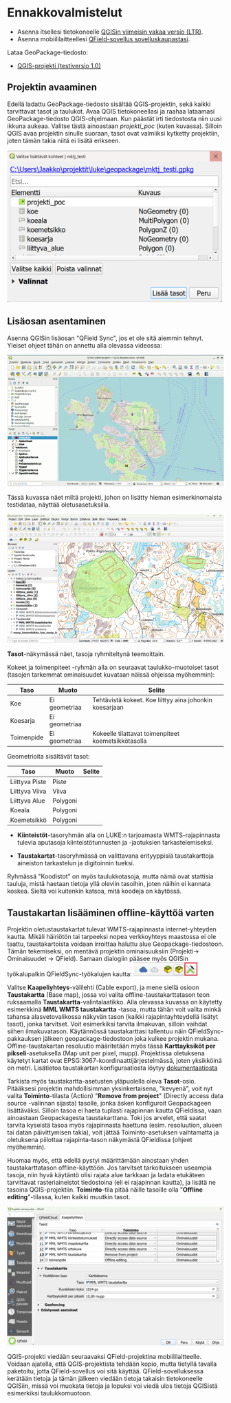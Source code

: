 # Ennakkovalmistelut

- Asenna itsellesi tietokoneelle [QGISin viimeisin vakaa versio (LTR)](https://qgis.org/fi/site/forusers/download.html).
- Asenna mobiililaitteellesi [QField-sovellus sovelluskaupastasi](https://qfield.org/).

Lataa GeoPackage-tiedosto: 

- [QGIS-projekti (testiversio 1.0)](https://drive.google.com/file/d/1AhPhCEMgjQIsPpOFmD4X_MawTv5-8__5/view?usp=drive_link) 

## Projektin avaaminen

Edellä ladattu GeoPackage-tiedosto sisältää QGIS-projektin, sekä kaikki tarvittavat tasot ja taulukot. Avaa QGIS tietokoneellasi ja raahaa lataamasi GeoPackage-tiedosto QGIS-ohjelmaan. Kun päästät irti tiedostosta niin uusi ikkuna aukeaa. Valitse tästä ainoastaan *projekti_poc* (kuten kuvassa). Silloin QGIS avaa projektin sinulle suoraan, tasot ovat valmiiksi kytketty projektiin, joten tämän takia niitä ei lisätä erikseen.

[<img src="img/gpkg_drag_and_drop.png" width="500" />](img/gpkg_drag_and_drop.png)

## Lisäosan asentaminen
Asenna QGISin lisäosan "QField Sync", jos et ole sitä aiemmin tehnyt. Yleiset ohjeet tähän on annettu alla olevassa videossa:

![QField Sync lisäosan asentaminen](img/asenna_qfield_lisaosa.gif)

Tässä kuvassa näet miltä projekti, johon on lisätty hieman esimerkinomaista testidataa, näyttää oletusasetuksilla. 

![QGIS-projekti](img/qgis_projekti.png)

**Tasot**-näkymässä näet, tasoja ryhmiteltynä teemoittain.

Kokeet ja toimenpiteet -ryhmän alla on seuraavat taulukko-muotoiset tasot (tasojen tarkemmat ominaisuudet kuvataan näissä ohjeissa myöhemmin):

| Taso | Muoto | Selite |
|----------|----------|----------|
| Koe| Ei geometriaa| Tehtävistä kokeet. Koe liittyy aina johonkin koesarjaan |
| Koesarja | Ei geometriaa | |
| Toimenpide | Ei geometriaa | Kokeelle tilattavat toimenpiteet koemetsikkötasolla|

Geometrioita sisältävät tasot:

|Taso | Muoto | Selite |
|----------|----------|----------|
| Liittyva Piste| Piste | |
| Liittyva Viiva| Viiva | |
| Liittyva Alue| Polygoni | |
| Koeala | Polygoni | |
| Koemetsikkö | Polygoni | |

- **Kiinteistöt**-tasoryhmän alla on LUKE:n tarjoamasta WMTS-rajapinnasta tulevia aputasoja kiinteistötunnusten ja -jaotuksien tarkastelemiseksi.

- **Taustakartat**-tasoryhmässä on valittavana erityyppisiä taustakarttoja aineiston tarkastelun ja digitoinnin tueksi.

Ryhmässä "Koodistot" on myös taulukkotasoja, mutta nämä ovat stattisia tauluja, mistä haetaan tietoja yllä oleviin tasoihin, joten näihin ei kannata koskea. Sieltä voi kuitenkin katsoa, mitä koodeja on käytössä.

## Taustakartan lisääminen offline-käyttöä varten

Projektin oletustaustakartat tulevat WMTS-rajapinnasta internet-yhteyden kautta. Mikäli häiriötön tai tarpeeksi nopea verkkoyhteys maastossa ei ole taattu, taustakartoista voidaan irroittaa haluttu alue Geopackage-tiedostoon. Tämän tekemiseksi, on mentävä  projektin ominaisuuksiin (Projekti-> Ominaisuudet -> QField). Samaan dialogiin pääsee myös QGISin työkalupalkin QFieldSync-työkalujen kautta: [<img src="img/qfieldsync_toolbar.png" width="150" />](img/qfieldsync_toolbar.png)

  
Valitse **Kaapeliyhteys**-välilehti (Cable export), ja mene siellä osioon **Taustakartta** (Base map), jossa voi valita offline-taustakarttatason teon ruksaamalla **Taustakartta**-valintalaatikko. Alla olevassa kuvassa on käytetty esimerkkinä **MML WMTS taustakartta** -tasoa, mutta tähän voit valita minkä tahansa alasvetovalikossa näkyvän tason (kaikki rajapintayhteydellä lisätyt tasot), jonka tarvitset. Voit esimerkiksi tarvita ilmakuvan, silloin vaihdat siihen ilmakuvatason. Käytännössä taustakarttasi tallentuu näin QFieldSync-pakkauksen jälkeen geopackage-tiedostoon joka kulkee projektin mukana. Offline-taustakartan resoluutio määritetään myös tässä **Karttayksiköt per pikseli**-asetuksella (Map unit per pixel, mupp). Projektissa oletuksena käytetyt kartat ovat EPSG:3067-koordinaattijärjestelmässä, joten yksikköinä on metri. Lisätietoa taustakartan konfiguraatiosta löytyy [dokumentaatiosta](https://docs.qfield.org/get-started/tutorials/get-started-qfs/#base-map-configuration)

Tarkista myös taustakartta-asetusten yläpuolella oleva **Tasot**-osio. Pitääksesi projektin mahdollisimman yksinkertaisena, "kevyenä", voit nyt valita **Toiminto**-tilasta (Action) "**Remove from project**" (Directly access data source -valinnan sijasta) tasolle, jonka äsken konfiguroit Geopackageen lisättäväksi. Silloin tasoa ei haeta tuplasti rajapinnan kautta QFieldissa, vaan ainoastaan Geopackagesta taustakarttana. Toki jos arvelet, että saatat tarvita kyseistä tasoa myös rajapinnasta haettuna (esim. resoluution, alueen tai datan päivittymisen takia), voit jättää Toiminto-asetuksen vaihtamatta ja oletuksena piilottaa rajapinta-tason näkymästä QFieldissa (ohjeet myöhemmin).

Huomaa myös, että edellä pystyi määrittämään ainostaan yhden taustakarttatason offline-käyttöön. Jos tarvitset tarkoitukseen useampia tasoja, niin hyvä käytäntö olisi rajata alue tarkkaan ja ladata etukäteen tarvittavat rasteriaineistot tiedostoina (eli ei rajapinnan kautta), ja lisätä ne tasoina QGIS-projektiin. **Toiminto**-tila pitää näille tasoille olla "**Offline editing**"-tilassa, kuten kaikki muutkin tasot.

![Projektin ominaisuudet](img/configure_basemap.png)

QGIS-projekti viedään seuraavaksi QField-projektina mobiililaitteelle. Voidaan ajatella, että QGIS-projektista tehdään kopio, mutta tietyllä tavalla paketoitu, jotta QField-sovellus voi sitä käyttää. QField-sovelluksessa kerätään tietoja ja tämän jälkeen viedään tietoja takaisin tietokoneelle QGISiin, missä voi muokata tietoja ja lopuksi voi viedä ulos tietoja QGISistä esimerkiksi taulukkomuotoon.